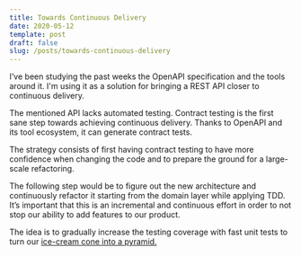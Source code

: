 ```yaml
---
title: Towards Continuous Delivery
date: 2020-05-12
template: post
draft: false
slug: /posts/towards-continuous-delivery
---
```


I’ve been studying the past weeks the OpenAPI specification and the tools around it. I'm using it as a solution for bringing a REST API closer to continuous delivery.

The mentioned API lacks automated testing. Contract testing is the first sane step towards achieving continuous delivery. Thanks to OpenAPI and its tool ecosystem, it can generate contract tests.

The strategy consists of first having contract testing to have more confidence when changing the code and to prepare the ground for a large-scale refactoring.

The following step would be to figure out the new architecture and continuously refactor it starting from the domain layer while applying TDD. It’s important that this is an incremental and continuous effort in order to not stop our ability to add features to our product.

The idea is to gradually increase the testing coverage with fast unit tests to turn our [ice-cream cone into a pyramid.](https://watirmelon.blog/melon-of-knowledge/testing-pyramids/)